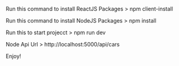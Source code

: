 Run this command to install ReactJS Packages > npm client-install

Run this command to install NodeJS Packages > npm install

Run this to start projecct > npm run dev

Node Api Url > http://localhost:5000/api/cars

Enjoy!
